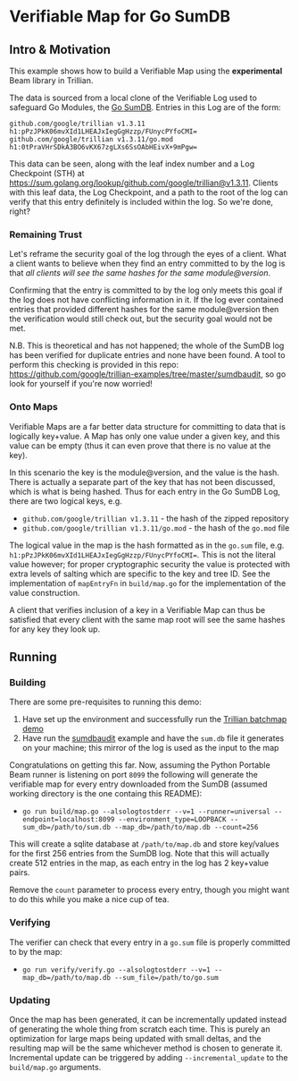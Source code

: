 # Verifiable Map for Go SumDB

## Intro & Motivation

This example shows how to build a Verifiable Map using the **experimental** Beam library in Trillian.

The data is sourced from a local clone of the Verifiable Log used to safeguard Go Modules, the
[Go SumDB](https://blog.golang.org/module-mirror-launch).
Entries in this Log are of the form:

```
github.com/google/trillian v1.3.11 h1:pPzJPkK06mvXId1LHEAJxIegGgHzzp/FUnycPYfoCMI=
github.com/google/trillian v1.3.11/go.mod h1:0tPraVHrSDkA3BO6vKX67zgLXs6SsOAbHEivX+9mPgw=
```

This data can be seen, along with the leaf index number and a Log Checkpoint (STH) at https://sum.golang.org/lookup/github.com/google/trillian@v1.3.11.
Clients with this leaf data, the Log Checkpoint, and a path to the root of the log can verify that this entry definitely is included within the log.
So we're done, right?

### Remaining Trust
Let's reframe the security goal of the log through the eyes of a client.
What a client wants to believe when they find an entry committed to by the log is that *all clients will see the same hashes for the same module@version*.

Confirming that the entry is committed to by the log only meets this goal if the log does not have conflicting information in it.
If the log ever contained entries that provided different hashes for the same module@version then the verification would still check out, but the security goal would not be met.

N.B. This is theoretical and has not happened; the whole of the SumDB log has been verified for duplicate entries and none have been found.
A tool to perform this checking is provided in this repo: https://github.com/google/trillian-examples/tree/master/sumdbaudit, so go look for yourself if you're now worried!

### Onto Maps

Verifiable Maps are a far better data structure for committing to data that is logically key+value.
A Map has only one value under a given key, and this value can be empty (thus it can even prove that there is no value at the key).

In this scenario the key is the module@version, and the value is the hash.
There is actually a separate part of the key that has not been discussed, which is what is being hashed.
Thus for each entry in the Go SumDB Log, there are two logical keys, e.g.
 * `github.com/google/trillian v1.3.11` - the hash of the zipped repository
 * `github.com/google/trillian v1.3.11/go.mod` - the hash of the `go.mod` file

The logical value in the map is the hash formatted as in the `go.sum` file, e.g. `h1:pPzJPkK06mvXId1LHEAJxIegGgHzzp/FUnycPYfoCMI=`.
This is not the literal value however; for proper cryptographic security the value is protected with extra levels of salting which are specific to the key and tree ID.
See the implementation of `mapEntryFn` in `build/map.go` for the implementation of the value construction.

A client that verifies inclusion of a key in a Verifiable Map can thus be satisfied that every client with the same map root will see the same hashes for any key they look up.

## Running

### Building

There are some pre-requisites to running this demo:
 1. Have set up the environment and successfully run the [Trillian batchmap demo](https://github.com/google/trillian/tree/master/experimental/batchmap)
 2. Have run the [sumdbaudit](https://github.com/google/trillian-examples/tree/master/sumdbaudit) example and have the `sum.db` file it generates on your machine; this mirror of the log is used as the input to the map

Congratulations on getting this far.
Now, assuming the Python Portable Beam runner is listening on port `8099` the following will generate the verifiable map for every entry downloaded from the SumDB (assumed working directory is the one containg this README):

 * `go run build/map.go --alsologtostderr --v=1 --runner=universal --endpoint=localhost:8099 --environment_type=LOOPBACK --sum_db=/path/to/sum.db --map_db=/path/to/map.db --count=256`

This will create a sqlite database at `/path/to/map.db` and store key/values for the first 256 entries from the SumDB log.
Note that this will actually create 512 entries in the map, as each entry in the log has 2 key+value pairs.

Remove the `count` parameter to process every entry, though you might want to do this while you make a nice cup of tea.

### Verifying

The verifier can check that every entry in a `go.sum` file is properly committed to by the map:

 * `go run verify/verify.go --alsologtostderr --v=1 --map_db=/path/to/map.db --sum_file=/path/to/go.sum`

### Updating

Once the map has been generated, it can be incrementally updated instead of generating the whole thing from scratch each time.
This is purely an optimization for large maps being updated with small deltas, and the resulting map will be the same whichever method is chosen to generate it.
Incremental update can be triggered by adding `--incremental_update` to the `build/map.go` arguments.
